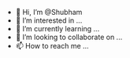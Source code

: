 - 👋 Hi, I’m @Shubham
- 👀 I’m interested in ...
- 🌱 I’m currently learning ...
- 💞️ I’m looking to collaborate on ...
- 📫 How to reach me ...

<!---
Shubhamon/Shubhamon is a ✨ special ✨ repository because its `README.md` (this file) appears on your GitHub profile.
You can click the Preview link to take a look at your changes.
--->
